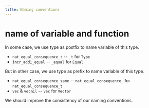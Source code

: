 ```yaml
---
title: Naming conventions
---
```


# name of variable and function

In some case, we use type as postfix to name variable of this type.
- `nat_equal_consequence_t` -- `_t` for `Type`
- `incr_add1_equal` -- `_equal` for `Equal`

But in other case, we use type as prefix to name variable of this type.
- `nat_equal_consequence_same` -- `nat_equal_consequence_` for `nat_equal_consequence_t`
- `vec` & `vecnil` -- `vec` for `Vector`

We should improve the consistency of our naming conventions.
